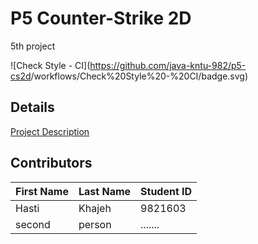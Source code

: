 # P5 Counter-Strike 2D
5th project

![Check Style - CI](https://github.com/java-kntu-982/p5-cs2d<Your Project>/workflows/Check%20Style%20-%20CI/badge.svg)


## Details

<a href="https://docs.google.com/document/d/1Nlf7p70gZ7F2qY1d8FbI2ze4VXL8o145eb_FfNdp1ds/edit?usp=sharing">Project Description</a>

## Contributors

|First Name|Last Name|Student ID|
|---|---|---|
|Hasti|Khajeh|9821603|
|second|person|.......|


